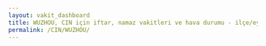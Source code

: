 ```yaml
---
layout: vakit_dashboard
title: WUZHOU, CIN için iftar, namaz vakitleri ve hava durumu - ilçe/eyalet seç
permalink: /CIN/WUZHOU/
---
```


<script type="text/javascript">
  var GLOBAL_COUNTRY = 'CIN';
  var GLOBAL_CITY = 'WUZHOU';
  var GLOBAL_STATE = '';
  var lat = 72;
  var lon = 21;
</script>

